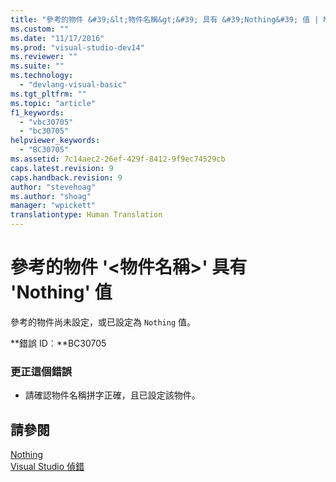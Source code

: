 ```yaml
---
title: "參考的物件 &#39;&lt;物件名稱&gt;&#39; 具有 &#39;Nothing&#39; 值 | Microsoft Docs"
ms.custom: ""
ms.date: "11/17/2016"
ms.prod: "visual-studio-dev14"
ms.reviewer: ""
ms.suite: ""
ms.technology: 
  - "devlang-visual-basic"
ms.tgt_pltfrm: ""
ms.topic: "article"
f1_keywords: 
  - "vbc30705"
  - "bc30705"
helpviewer_keywords: 
  - "BC30705"
ms.assetid: 7c14aec2-26ef-429f-8412-9f9ec74529cb
caps.latest.revision: 9
caps.handback.revision: 9
author: "stevehoag"
ms.author: "shoag"
manager: "wpickett"
translationtype: Human Translation
---
```

# 參考的物件 &#39;&lt;物件名稱&gt;&#39; 具有 &#39;Nothing&#39; 值
參考的物件尚未設定，或已設定為 `Nothing` 值。  
  
 **錯誤 ID︰**BC30705  
  
### 更正這個錯誤  
  
-   請確認物件名稱拼字正確，且已設定該物件。  
  
## 請參閱  
 [Nothing](../../visual-basic/language-reference/nothing.md)   
 [Visual Studio 偵錯](/visual-studio/debugger/debugging-in-visual-studio)